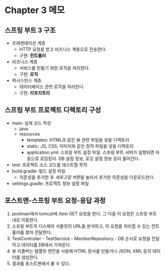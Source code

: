 # Chapter 3 메모

## 스프링 부트 3 구조

* 프레젠테이션 계층
  * HTTP 요청을 받고 비즈니스 계층으로 전송한다.
  * 구현: **컨트롤러**
* 비즈니스 계층
  * 서비스를 만들기 위한 로직을 처리한다.
  * 구현: **로직**
* 퍼시스턴스 계층
  * 데이터베이스 관련 로직을 처리한다.
  * 구현: **리포지토리**

## 스프링 부트 프로젝트 디렉토리 구성

* main: 실제 코드 작성
  * java
  * resources
    * templates: HTML과 같은 뷰 관련 파일을 넣을 디렉토리
    * static: JS, CSS, 이미지와 같은 정적 파일을 넣을 디렉토리
    * application.yml: 스프링 부트 설정 파일. 스프링 부트 서버가 실행되면 자동으로 로딩된다. DB 설정 정보, 로깅 설정 정보 등이 들어간다.
* test: 프로젝트 소스 코드를 테스트할 목적
* build.gradle: 빌드 설정 파일
  * 의존성을 추가한 후 *새로고침 버튼*을 눌러서 추가한 의존성을 다운로드한다.
* settings.gradle: 프로젝트 정보 설정 파일

## 포스트맨-스프링 부트 요청-응답 과정

1. postman에서 tomcat에 /test GET 요청을 한다. 그 다음 이 요청은 스프링 부트 내로 이동한다.
2. 스프링 부트의 디스패처 서블릿이 URL을 분석하고, 이 요청을 처리할 수 있는 컨트롤러를 찾아 전달한다.
3. TestController - TestService - MemberRepository - DB 순서로 요청을 전달하고 데이터를 DB에서 가져온다.
4. 뷰 리졸버는 템플릿 엔진을 사용해 HTML 문서를 만들거나 JSON, XML 등의 데이터를 생성한다.
5. 결과를 포스트맨에서 볼 수 있다.